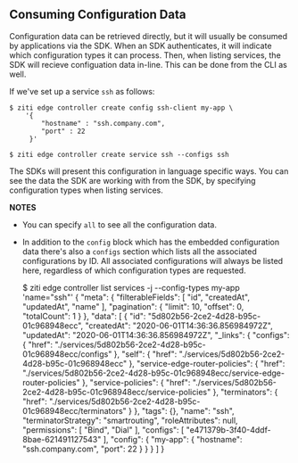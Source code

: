 ## Consuming Configuration Data
Configuration data can be retrieved directly, but it will usually be consumed by applications via the SDK. When an SDK authenticates, it will indicate which configuration types it can process. Then, when listing services, the SDK will recieve configuation data in-line. This can be done from the CLI as well.

If we've set up a service `ssh` as follows:

    $ ziti edge controller create config ssh-client my-app \
        '{ 
            "hostname" : "ssh.company.com", 
            "port" : 22 
         }'
    
    $ ziti edge controller create service ssh --configs ssh
 
The SDKs will present this configuration in language specific ways. You can see the data the SDK are working with from the SDK, by specifying configuration types when listing services. 

**NOTES**
* You can specify `all` to see all the configuration data.
* In addition to the `config` block which has the embedded configuration data there's also a `configs` section which lists all the associated configurations by ID. All associated configurations will always be listed here, regardless of which configuration types are requested.


    $ ziti edge controller list services -j --config-types my-app 'name="ssh"'
    {
        "meta": {
            "filterableFields": [
                "id",
                "createdAt",
                "updatedAt",
                "name"
            ],
            "pagination": {
                "limit": 10,
                "offset": 0,
                "totalCount": 1
            }
        },
        "data": [
            {
                "id": "5d802b56-2ce2-4d28-b95c-01c968948ecc",
                "createdAt": "2020-06-01T14:36:36.856984972Z",
                "updatedAt": "2020-06-01T14:36:36.856984972Z",
                "_links": {
                    "configs": {
                        "href": "./services/5d802b56-2ce2-4d28-b95c-01c968948ecc/configs"
                    },
                    "self": {
                        "href": "./services/5d802b56-2ce2-4d28-b95c-01c968948ecc"
                    },
                    "service-edge-router-policies": {
                        "href": "./services/5d802b56-2ce2-4d28-b95c-01c968948ecc/service-edge-router-policies"
                    },
                    "service-policies": {
                        "href": "./services/5d802b56-2ce2-4d28-b95c-01c968948ecc/service-policies"
                    },
                    "terminators": {
                        "href": "./services/5d802b56-2ce2-4d28-b95c-01c968948ecc/terminators"
                    }
                },
                "tags": {},
                "name": "ssh",
                "terminatorStrategy": "smartrouting",
                "roleAttributes": null,
                "permissions": [
                    "Bind",
                    "Dial"
                ],
                "configs": [
                    "e471379b-3f40-4ddf-8bae-621491127543"
                ],
                "config": {
                    "my-app": {
                        "hostname": "ssh.company.com",
                        "port": 22
                    }
                }
            }
        ]
    }
 